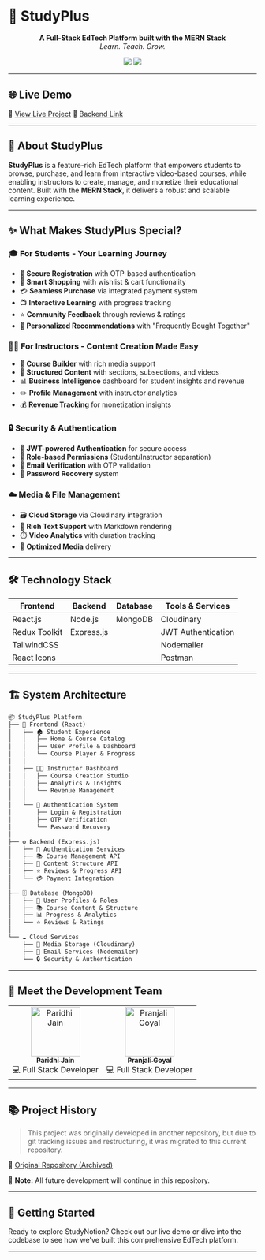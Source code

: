 # 📘 StudyPlus

<p align="center">
  <b>A Full-Stack EdTech Platform built with the MERN Stack</b><br/>
  <i>Learn. Teach. Grow.</i>
</p>

<p align="center">
  <img src="https://img.shields.io/badge/TechStack-MERN-blue" />
<!--   <img src="https://img.shields.io/badge/License-MIT-green" /> -->
  <img src="https://img.shields.io/badge/Status-In%20Progress-orange" />
</p>

---

## 🌐 Live Demo

🔗 [View Live Project](https://ed-tech-dusky-delta.vercel.app)
🔗 [Backend Link](https://ed-tech-tg26.onrender.com)


---

## 📖 About StudyPlus

**StudyPlus** is a feature-rich EdTech platform that empowers students to browse, purchase, and learn from interactive video-based courses, while enabling instructors to create, manage, and monetize their educational content. Built with the **MERN Stack**, it delivers a robust and scalable learning experience.

---

## ✨ What Makes StudyPlus Special?

### 🎓 For Students - Your Learning Journey
- 📧 **Secure Registration** with OTP-based authentication
- 🛒 **Smart Shopping** with wishlist & cart functionality
- 💳 **Seamless Purchase** via integrated payment system
- 📺 **Interactive Learning** with progress tracking
- ⭐ **Community Feedback** through reviews & ratings
- 🤝 **Personalized Recommendations** with "Frequently Bought Together"

### 👨‍🏫 For Instructors - Content Creation Made Easy
- 🧾 **Course Builder** with rich media support
- 🧩 **Structured Content** with sections, subsections, and videos
- 📊 **Business Intelligence** dashboard for student insights and revenue
- ✏️ **Profile Management** with instructor analytics
- 💰 **Revenue Tracking** for monetization insights

### 🔒 Security & Authentication
- 🔐 **JWT-powered Authentication** for secure access
- 👥 **Role-based Permissions** (Student/Instructor separation)
- 🔄 **Email Verification** with OTP validation
- 🔐 **Password Recovery** system

### ☁️ Media & File Management
- 🗃️ **Cloud Storage** via Cloudinary integration
- 📂 **Rich Text Support** with Markdown rendering
- ⏱️ **Video Analytics** with duration tracking
- 🎥 **Optimized Media** delivery

---

## 🛠️ Technology Stack

| **Frontend** | **Backend** | **Database** | **Tools & Services** |
|-------------|-------------|--------------|---------------------|
| React.js | Node.js | MongoDB | Cloudinary |
| Redux Toolkit | Express.js | | JWT Authentication |
| TailwindCSS | | | Nodemailer |
| React Icons | | | Postman |

---

## 🏗️ System Architecture

```txt
📦 StudyPlus Platform
├── 🎨 Frontend (React)
│   ├── 🏠 Student Experience
│   │   ├── Home & Course Catalog
│   │   ├── User Profile & Dashboard
│   │   └── Course Player & Progress
│   │
│   ├── 👨‍🏫 Instructor Dashboard
│   │   ├── Course Creation Studio
│   │   ├── Analytics & Insights
│   │   └── Revenue Management
│   │
│   └── 🔐 Authentication System
│       ├── Login & Registration
│       ├── OTP Verification
│       └── Password Recovery
│
├── ⚙️ Backend (Express.js)
│   ├── 🔐 Authentication Services
│   ├── 📚 Course Management API
│   ├── 🧩 Content Structure API
│   ├── ⭐ Reviews & Progress API
│   └── 💳 Payment Integration
│
├── 🗄️ Database (MongoDB)
│   ├── 👤 User Profiles & Roles
│   ├── 📚 Course Content & Structure
│   ├── 📊 Progress & Analytics
│   └── ⭐ Reviews & Ratings
│
└── ☁️ Cloud Services
    ├── 🎥 Media Storage (Cloudinary)
    ├── 📧 Email Services (Nodemailer)
    └── 🔒 Security & Authentication
```

---

## 👥 Meet the Development Team

<table>
  <tr>
    <td align="center">
      <a href="https://github.com/paridhijain07">
        <img src="https://avatars.githubusercontent.com/u/109040378?v=" width="100px;" alt="Paridhi Jain"/>
        <br />
        <sub><b>Paridhi Jain</b></sub>
      </a>
      <br />
      💻 Full Stack Developer
    </td>
    <td align="center">
      <a href="https://github.com/pranjaligoyal31">
        <img src="https://avatars.githubusercontent.com/u/109040378?v=" width="100px;" alt="Pranjali Goyal"/>
        <br />
        <sub><b>Pranjali Goyal</b></sub>
      </a>
      <br />
      💻 Full Stack Developer
    </td>
  </tr>
</table>

---

## 📚 Project History

> This project was originally developed in another repository, but due to git tracking issues and restructuring, it was migrated to this current repository.

🔗 [Original Repository (Archived)](https://github.com/your-username/old-studynotion-repo)

📌 **Note:** All future development will continue in this repository.

---

## 🚀 Getting Started

Ready to explore StudyNotion? Check out our live demo or dive into the codebase to see how we've built this comprehensive EdTech platform.

---



